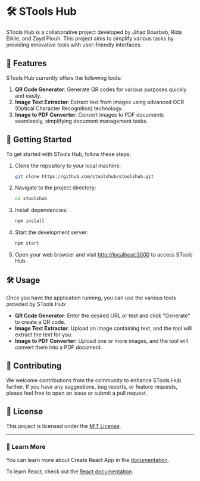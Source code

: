 # 🛠️ STools Hub

STools Hub is a collaborative project developed by Jihad Bourbab, Rida Elklie, and Zayd Ftouh. This project aims to simplify various tasks by providing innovative tools with user-friendly interfaces.

## 🚀 Features

STools Hub currently offers the following tools:

1. **QR Code Generator**: Generate QR codes for various purposes quickly and easily.
2. **Image Text Extractor**: Extract text from images using advanced OCR (Optical Character Recognition) technology.
3. **Image to PDF Converter**: Convert images to PDF documents seamlessly, simplifying document management tasks.

## 🏁 Getting Started

To get started with STools Hub, follow these steps:

1. Clone the repository to your local machine:
    ```bash
    git clone https://github.com/stoolshub/stoolshub.git
    ```

2. Navigate to the project directory:
    ```bash
    cd stoolshub
    ```

3. Install dependencies:
    ```bash
    npm install
    ```

4. Start the development server:
    ```bash
    npm start
    ```

5. Open your web browser and visit [http://localhost:3000](http://localhost:3000) to access STools Hub.

## 🛠️ Usage

Once you have the application running, you can use the various tools provided by STools Hub:

- **QR Code Generator**: Enter the desired URL or text and click "Generate" to create a QR code.
- **Image Text Extractor**: Upload an image containing text, and the tool will extract the text for you.
- **Image to PDF Converter**: Upload one or more images, and the tool will convert them into a PDF document.

## 🤝 Contributing

We welcome contributions from the community to enhance STools Hub further. If you have any suggestions, bug reports, or feature requests, please feel free to open an issue or submit a pull request.

## 📝 License

This project is licensed under the [MIT License](LICENSE).

---

### 📖 Learn More

You can learn more about Create React App in the [documentation](https://facebook.github.io/create-react-app/docs/getting-started).

To learn React, check out the [React documentation](https://reactjs.org/).
